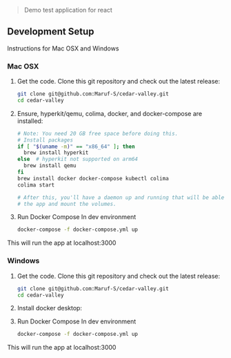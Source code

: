 > Demo test application for react

## Development Setup

Instructions for Mac OSX and Windows

### Mac OSX

1. Get the code. Clone this git repository and check out the latest release:
    ```bash
    git clone git@github.com:Maruf-S/cedar-valley.git
    cd cedar-valley
    ```
2. Ensure, hyperkit/qemu, colima, docker, and docker-compose are installed:

    ```bash
    # Note: You need 20 GB free space before doing this.
    # Install packages
    if [ "$(uname -m)" == "x86_64" ]; then
      brew install hyperkit
    else  # hyperkit not supported on arm64
      brew install qemu
    fi
    brew install docker docker-compose kubectl colima
    colima start

    # After this, you'll have a daemon up and running that will be able to run
    # the app and mount the volumes.
    ```
3. Run Docker Compose In dev environment
    ```bash
    docker-compose -f docker-compose.yml up
    ```

This will run the app at localhost:3000

### Windows

1. Get the code. Clone this git repository and check out the latest release:
    ```bash
    git clone git@github.com:Maruf-S/cedar-valley.git
    cd cedar-valley
    ```
2. Install docker desktop:

3. Run Docker Compose In dev environment
    ```bash
    docker-compose -f docker-compose.yml up
    ```

This will run the app at localhost:3000
